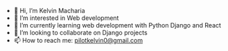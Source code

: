 - 👋 Hi, I’m Kelvin Macharia
- 👀 I’m interested in Web development
- 🌱 I’m currently learning web development with Python Django and React
- 💞️ I’m looking to collaborate on Django projects
- 📫 How to reach me: pilotkelvin0@gmail.com

<!---
kelvinmacharia254/kelvinmacharia254 is a ✨ special ✨ repository because its `README.md` (this file) appears on your GitHub profile.
You can click the Preview link to take a look at your changes.
--->
